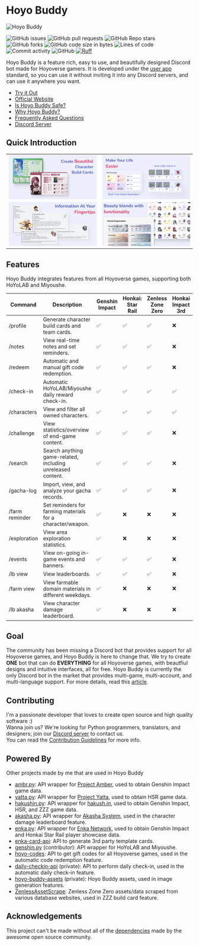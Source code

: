 # Hoyo Buddy

![Hoyo Buddy](https://iili.io/J1JqMSR.png)  

![GitHub issues](https://img.shields.io/github/issues/seriaati/hoyo-buddy)
![GitHub pull requests](https://img.shields.io/github/issues-pr/seriaati/hoyo-buddy)
![GitHub Repo stars](https://img.shields.io/github/stars/seriaati/hoyo-buddy?style=flat)
![GitHub forks](https://img.shields.io/github/forks/seriaati/hoyo-buddy?style=flat)
![GitHub code size in bytes](https://img.shields.io/github/languages/code-size/seriaati/hoyo-buddy)
![Lines of code](https://tokei.rs/b1/github/seriaati/hoyo-buddy?style=flat)
![Commit activity](https://img.shields.io/github/commit-activity/w/seriaati/hoyo-buddy/main)
![GitHub](https://img.shields.io/github/license/seriaati/hoyo-buddy)
[![Ruff](https://img.shields.io/endpoint?url=https://raw.githubusercontent.com/astral-sh/ruff/main/assets/badge/v2.json)](https://github.com/astral-sh/ruff)

Hoyo Buddy is a feature rich, easy to use, and beautifully designed Discord bot made for Hoyoverse gamers. It is developed under the [user app](https://support.discord.com/hc/en-us/articles/21334461140375-Using-Apps-on-Discord) standard, so you can use it without inviting it into any Discord servers, and can use it anywhere you want.  
  
- [Try it Out](https://link.seria.moe/hb-start)
- [Official Website](https://hb.seria.moe/)
- [Is Hoyo Buddy Safe?](https://github.com/seriaati/hoyo-buddy/wiki/Account-Security)
- [Why Hoyo Buddy?](https://github.com/seriaati/hoyo-buddy/wiki/Why-Hoyo-Buddy%3F)
- [Frequently Asked Questions](<https://github.com/seriaati/hoyo-buddy/wiki/Frequently-Asked-Questions>)
- [Discord Server](https://link.seria.moe/hb-dc)

## Quick Introduction

| | |
|:-------------------------:|:-------------------------:|
|![Create beautiful character cards](https://github.com/seriaati/hoyo-buddy/blob/assets/app-directory/nav-2.png?raw=true)  |  ![Make your life easier](https://github.com/seriaati/hoyo-buddy/blob/assets/app-directory/nav-3.png?raw=true)|
|![Information at your fingertips](https://github.com/seriaati/hoyo-buddy/blob/assets/app-directory/nav-4.png?raw=true)  |  ![Beauty blends with functionality](https://github.com/seriaati/hoyo-buddy/blob/assets/app-directory/nav-5.png?raw=true)|

## Features

Hoyo Buddy integrates features from all Hoyoverse games, supporting both HoYoLAB and Miyoushe.

| Command | Description | Genshin Impact | Honkai: Star Rail | Zenless Zone Zero | Honkai Impact 3rd | Tears of Themis |
|---|---|---|---|---|---|---|
| /profile | Generate character build cards and team cards. | ✅ | ✅ | ✅ | ❌ | ❌ |
| /notes | View real-time notes and set reminders. | ✅ | ✅ | ✅ | ❌ | ❌ |
| /redeem | Automatic and manual gift code redemption. | ✅ | ✅ | ✅ | ❌ | ✅ |
| /check-in | Automatic HoYoLAB/Miyoushe daily reward check-in. | ✅ | ✅ | ✅ | ✅ | ✅ |
| /characters | View and filter all owned characters.  | ✅ | ✅ | ✅ | ✅ | ❌ |
| /challenge | View statistics/overview of end-game content. | ✅ | ✅ | ✅ | ❌ | ❌ |
| /search | Search anything game-related, including unreleased content. | ✅ | ✅ | ✅ | ❌ | ❌ |
| /gacha-log | Import, view, and analyze your gacha records. | ✅ | ✅ | ✅ | ❌ | ❌ |
| /farm reminder | Set reminders for farming materials for a character/weapon. | ✅ | ❌ | ❌ | ❌ | ❌ |
| /exploration | View area exploration statistics. | ✅ | ❌ | ❌ | ❌ | ❌ |
| /events | View on-going in-game events and banners. | ✅ | ✅ | ✅ | ❌ | ❌ |
| /lb view | View leaderboards. | ✅ | ✅ | ✅ | ❌ | ❌ |
| /farm view | View farmable domain materials in different weekdays. | ✅ | ❌ | ❌ | ❌ | ❌ |
| /lb akasha | View character damage leaderboard. | ✅ | ❌ | ❌ | ❌ | ❌ |

## Goal

The community has been missing a Discord bot that provides support for all Hoyoverse games, and Hoyo Buddy is here to change that. We try to create **ONE** bot that can do **EVERYTHING** for all Hoyoverse games, with beautfiul designs and intuitive interfaces, all for free. Hoyo Buddy is currently the only Discord bot in the market that provides multi-game, multi-account, and multi-language support. For more details, read this [article](https://github.com/seriaati/hoyo-buddy/wiki/Why-Hoyo-Buddy%3F).

## Contributing

I'm a passionate developer that loves to create open source and high quality software :)  
Wanna join us? We're looking for Python programmers, translators, and designers; join our [Discord server](https://link.seria.moe/hb-dc) to contact us.  
You can read the [Contribution Guidelines](https://github.com/seriaati/hoyo-buddy/blob/main/CONTRIBUTING.md) for more info.

## Powered By

Other projects made by me that are used in Hoyo Buddy

- [ambr.py](https://github.com/seriaati/ambr): API wrapper for [Project Amber](https://gi.yatta.moe), used to obtain Genshin Impact game data.
- [yatta.py](https://github.com/seriaati/yatta): API wrapper for [Project Yatta](https://sr.yatta.moe), used to obtain HSR game data.
- [hakushin.py](https://github.com/seriaati/hakushin-py): API wrapper for [hakush.in](https://hakush.in), used to obtain Genshin Impact, HSR, and ZZZ game data.
- [akasha.py](https://github.com/seriaati/akasha-py): API wrapper for [Akasha System](https://akasha.cv), used in the character damage leaderboard feature.
- [enka.py](https://github.com/seriaati/enka-py): API wrapper for [Enka Network](https://enka.network), used to obtain Genshin Impact and Honkai Star Rail player showcase data.
- [enka-card-api](https://github.com/seriaati/enka-card-api): API to generate 3rd party template cards.
- [genshin.py](https://github.com/thesadru/genshin.py) (contributor): API wrapper for HoYoLAB and Miyoushe.
- [hoyo-codes](https://github.com/seriaati/hoyo-codes): API to get gift codes for all Hoyoverse games, used in the automatic code redemption feature.
- [daily-checkin-api](https://github.com/seriaati/daily_checkin_api) (private): API to perform daily check-in, used in the automatic daily check-in feature.
- [hoyo-buddy-assets](https://github.com/seriaati/hoyo-buddy-assets) (private): Hoyo Buddy assets, used in image generation features.
- [ZenlessAssetScrape](https://github.com/seriaati/ZenlessAssetScrape): Zenless Zone Zero assets/data scraped from various database websites, used in ZZZ build card feature.

## Acknowledgements

This project can't be made without all of the [dependencies](https://github.com/seriaati/hoyo-buddy/blob/main/pyproject.toml) made by the awesome open source community.  
